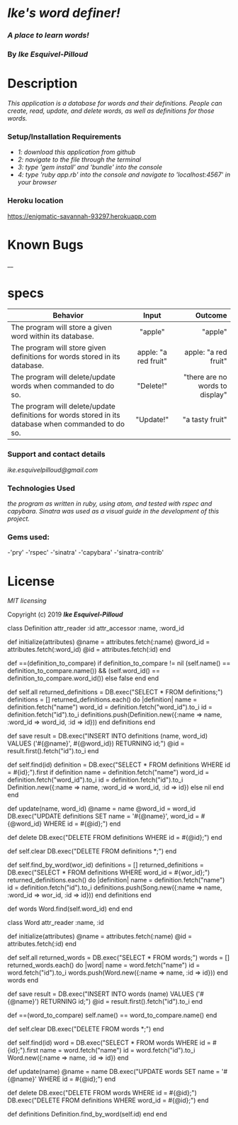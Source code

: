 # _Ike's word definer!_

### _A place to learn words!_

### By _**Ike Esquivel-Pilloud**_

# Description

_This application is a database for words and their definitions. People can create, read, update, and delete words, as well as definitions for those words._

### Setup/Installation Requirements

* _1: download this application from github_
* _2: navigate to the file through the terminal_
* _3: type 'gem install' and 'bundle' into the console_
* _4: type 'ruby app.rb' into the console and navigate to 'localhost:4567' in your browser_

### Heroku location

https://enigmatic-savannah-93297.herokuapp.com

# Known Bugs

__

# specs
| Behavior        | Input           | Outcome  |
| ------------- |:-------------:| -----:|
| The program will store a given word within its database. | "apple" | "apple" |
| The program will store given definitions for words stored in its database. | apple: "a red fruit" | apple: "a red fruit" |
| The program will delete/update words when commanded to do so. | "Delete!" | "there are no words to display" |
| The program will delete/update definitions for words stored in its database when commanded to do so. | "Update!" | "a tasty fruit" |

### Support and contact details

_ike.esquivelpilloud@gmail.com_

### Technologies Used

_the program as written in ruby, using atom, and tested with rspec and capybara. Sinatra was used as a visual guide in the development of this project._

### Gems used:

-'pry'
-'rspec'
-'sinatra'
-'capybara'
-'sinatra-contrib'


# License

_MIT licensing_

Copyright (c) 2019 **_Ike Esquivel-Pilloud_**



class Definition
  attr_reader :id
  attr_accessor :name, :word_id

  def initialize(attributes)
    @name = attributes.fetch(:name)
    @word_id = attributes.fetch(:word_id)
    @id = attributes.fetch(:id)
  end

  def ==(definition_to_compare)
  if definition_to_compare != nil
    (self.name() == definition_to_compare.name()) && (self.word_id() == definition_to_compare.word_id())
  else
    false
  end
end

def self.all
    returned_definitions = DB.exec("SELECT * FROM definitions;")
    definitions = []
    returned_definitions.each() do |definition|
      name = definition.fetch("name")
      word_id = definition.fetch("word_id").to_i
      id = definition.fetch("id").to_i
      definitions.push(Definition.new({:name => name, :word_id => word_id, :id => id}))
    end
    definitions
  end

  def save
    result = DB.exec("INSERT INTO definitions (name, word_id) VALUES ('#{@name}', #{@word_id}) RETURNING id;")
    @id = result.first().fetch("id").to_i
  end

  def self.find(id)
    definition = DB.exec("SELECT * FROM definitions WHERE id = #{id};").first
    if definition
      name = definition.fetch("name")
      word_id = definition.fetch("word_id").to_i
      id = definition.fetch("id").to_i
      Definition.new({:name => name, :word_id => word_id, :id => id})
    else
      nil
    end
  end

  def update(name, word_id)
    @name = name
    @word_id = word_id
    DB.exec("UPDATE definitions SET name = '#{@name}', word_id = #{@word_id} WHERE id = #{@id};")
  end

  def delete
    DB.exec("DELETE FROM definitions WHERE id = #{@id};")
  end

  def self.clear
    DB.exec("DELETE FROM definitions *;")
  end

  def self.find_by_word(wor_id)
    definitions = []
    returned_definitions = DB.exec("SELECT * FROM definitions WHERE word_id = #{wor_id};")
    returned_definitions.each() do |definition|
      name = definition.fetch("name")
      id = definition.fetch("id").to_i
      definitions.push(Song.new({:name => name, :word_id => wor_id, :id => id}))
    end
    definitions
  end

  def words
    Word.find(self.word_id)
  end
end



class Word
  attr_reader :name, :id

  def initialize(attributes)
    @name = attributes.fetch(:name)
    @id = attributes.fetch(:id)
  end

  def self.all
    returned_words = DB.exec("SELECT * FROM words;")
  words = []
  returned_words.each() do |word|
    name = word.fetch("name")
    id = word.fetch("id").to_i
    words.push(Word.new({:name => name, :id => id}))
  end
  words
end

def save
  result = DB.exec("INSERT INTO words (name) VALUES ('#{@name}') RETURNING id;")
@id = result.first().fetch("id").to_i
end

def ==(word_to_compare)
  self.name() == word_to_compare.name()
end

  def self.clear
    DB.exec("DELETE FROM words *;")
  end


  def self.find(id)
word = DB.exec("SELECT * FROM words WHERE id = #{id};").first
name = word.fetch("name")
id = word.fetch("id").to_i
Word.new({:name => name, :id => id})
end

def update(name)
@name = name
DB.exec("UPDATE words SET name = '#{@name}' WHERE id = #{@id};")
end

  def delete
    DB.exec("DELETE FROM words WHERE id = #{@id};")
  DB.exec("DELETE FROM definitions WHERE word_id = #{@id};")
  end

  def definitions
   Definition.find_by_word(self.id)
 end
end

